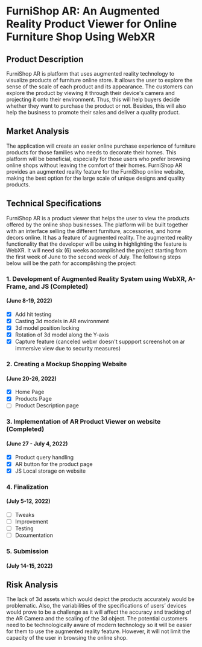 # FurniShop AR: An Augmented Reality Product  Viewer for Online Furniture Shop Using WebXR

## Product Description

FurniShop AR is platform that uses augmented reality technology to visualize products of furniture online store. It allows the user to explore the sense of the scale of each product and its appearance. The customers can explore the product by viewing it through their device's camera and projecting it onto their environment. Thus, this will help buyers decide whether they want to purchase the product or not. Besides, this will also help the business to promote their sales and deliver a quality product.

## Market Analysis

The application will create an easier online purchase experience of furniture products for those families who needs to decorate their homes. This platform will be beneficial, especially for those users who prefer browsing online shops without leaving the comfort of their homes. FurniShop AR provides an augmented reality feature for the FurniShop online website, making the best option for the large scale of unique designs and quality products.

## Technical Specifications

FurniShop AR is a product viewer that helps the user to view the products offered by the online shop businesses. The platform will be built together with an interface selling the different furniture, accessories, and home decors online. It has a feature of augmented reality. The augmented reality functionality that the developer will be using in highlighting the feature is WebXR. It will need six (6) weeks accomplished the project starting from the first week of June to the second week of July. The following steps below will be the path for accomplishing the project:

### 1. Development of Augmented Reality System using WebXR, A-Frame, and JS (Completed)
#### (June 8-19, 2022)
- [x] Add hit testing
- [x] Casting 3d models in AR environment
- [x] 3d model position locking
- [x] Rotation of 3d model along the Y-axis
- [x] Capture feature (canceled webxr doesn't suppport screenshot on ar immersive view due to security measures)

### 2. Creating a Mockup Shopping Website
#### (June 20-26, 2022)
- [x] Home Page
- [x] Products Page
- [ ] Product Description page

### 3. Implementation of AR Product Viewer on website (Completed)
#### (June 27 - July 4, 2022)
- [x] Product query handling
- [x] AR button for the product page
- [x] JS Local storage on website

### 4. Finalization 
#### (July 5-12, 2022)
- [ ] Tweaks
- [ ] Improvement
- [ ] Testing 
- [ ] Doxumentation

### 5. Submission
#### (July 14-15, 2022)
## Risk Analysis

The lack of 3d assets which would depict the products accurately would be problematic. Also, the variabilities of the specifications of users’ devices would prove to be a challenge as it will affect the accuracy and tracking of the AR Camera and the scaling of the 3d object. The potential customers need to be technologically aware of modern technology so it will be easier for them to use the augmented reality feature. However, it will not limit the capacity of the user in browsing the online shop.

